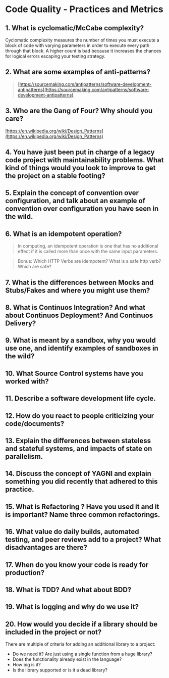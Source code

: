 # Code Quality - Practices and Metrics

## 1. What is cyclomatic/McCabe complexity?

Cyclomatic complexity measures the number of times you must execute a block of code with varying parameters in order to execute every path through that block. A higher count is bad because it increases the chances for logical errors escaping your testing strategy.

## 2. What are some examples of anti-patterns?

> [https://sourcemaking.com/antipatterns/software-development-antipatterns](https://sourcemaking.com/antipatterns/software-development-antipatterns)

## 3. Who are the Gang of Four? Why should you care?

[https://en.wikipedia.org/wiki/Design_Patterns](https://en.wikipedia.org/wiki/Design_Patterns)

## 4. You have just been put in charge of a legacy code project with maintainability problems. What kind of things would you look to improve to get the project on a stable footing?

## 5. Explain the concept of convention over configuration, and talk about an example of convention over configuration you have seen in the wild.

## 6. What is an idempotent operation?

> In computing, an idempotent operation is one that has no additional effect if it is called more than once with the same input parameters.

> Bonus: Which HTTP Verbs are idempotent? What is a safe http verb? Which are safe?

## 7. What is the differences between Mocks and Stubs/Fakes and where you might use them?

## 8. What is Continuos Integration? And what about Continuos Deployment? And Continuos Delivery?

## 9. What is meant by a sandbox, why you would use one, and identify examples of sandboxes in the wild?

## 10. What Source Control systems have you worked with?

## 11. Describe a software development life cycle.

## 12. How do you react to people criticizing your code/documents?

## 13. Explain the differences between stateless and stateful systems, and impacts of state on parallelism.

## 14. Discuss the concept of YAGNI and explain something you did recently that adhered to this practice.

## 15. What is Refactoring ? Have you used it and it is important? Name three common refactorings.

## 16. What value do daily builds, automated testing, and peer reviews add to a project? What disadvantages are there?

## 17. When do you know your code is ready for production?

## 18. What is TDD? And what about BDD?

## 19. What is logging and why do we use it?

## 20. How would you decide if a library should be included in the project or not?

There are multiple of criteria for adding an additional library to a project:
- Do we need it? Are just using a single function from a huge library?
- Does the functionality already exist in the language?
- How big is it?
- Is the library supported or is it a dead library?
